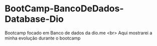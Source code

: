 # BootCamp-BancoDeDados-Database-Dio
Bootcamp focado em Banco de dados da dio.me &lt;br> Aqui mostrarei a minha evolução durante o bootcamp

